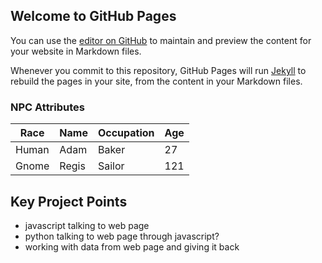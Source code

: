 ## Welcome to GitHub Pages

You can use the [editor on GitHub](https://github.com/adamjgentz/NPCGen/edit/main/README.md) to maintain and preview the content for your website in Markdown files.

Whenever you commit to this repository, GitHub Pages will run [Jekyll](https://jekyllrb.com/) to rebuild the pages in your site, from the content in your Markdown files.

### NPC Attributes

Race | Name | Occupation | Age
------------ | ------------- | ------------- | -------------
Human | Adam | Baker | 27
Gnome | Regis | Sailor | 121


## Key Project Points


- javascript talking to web page
- python talking to web page through javascript?
- working with data from web page and giving it back
